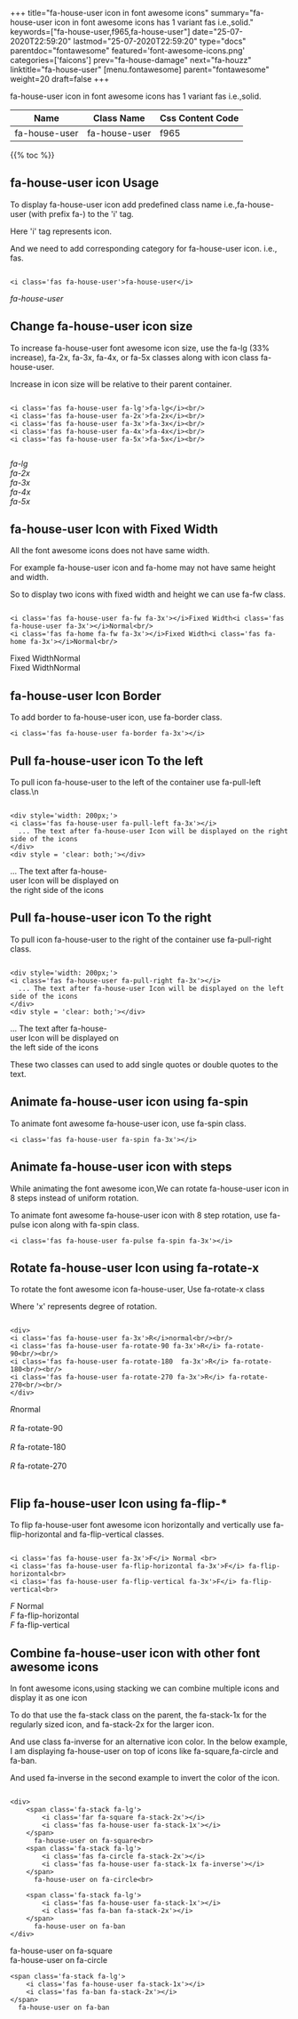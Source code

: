 +++
title="fa-house-user icon in font awesome icons"
summary="fa-house-user icon in font awesome icons has 1 variant fas i.e.,solid."
keywords=["fa-house-user,f965,fa-house-user"]
date="25-07-2020T22:59:20"
lastmod="25-07-2020T22:59:20"
type="docs"
parentdoc="fontawesome"
featured='font-awesome-icons.png'
categories=['faicons']
prev="fa-house-damage"
next="fa-houzz"
linktitle="fa-house-user"
[menu.fontawesome]
parent="fontawesome"
weight=20
draft=false
+++


fa-house-user icon in font awesome icons has 1 variant fas i.e.,solid.

<div class='table-responsive'><table class='table'><thead><tr><th>Name</th><th>Class Name</th><th>Css Content Code</th></tr></thead><tbody><tr><td>fa-house-user</td><td>fa-house-user</td><td>f965</td></tr></tbody></table></div>


{{% toc %}}


## fa-house-user icon Usage

To display fa-house-user icon add predefined class name i.e.,fa-house-user (with prefix fa-) to the 'i' tag.

Here 'i' tag represents icon.

And we need to add corresponding category for fa-house-user icon. i.e., fas.


```

<i class='fas fa-house-user'>fa-house-user</i>
```

<i class='fas fa-house-user'>fa-house-user</i>




## Change fa-house-user icon size
To increase fa-house-user font awesome icon size, use the fa-lg (33% increase), fa-2x, fa-3x, fa-4x, or fa-5x classes along with icon class fa-house-user.

Increase in icon size will be relative to their parent container. 

```

<i class='fas fa-house-user fa-lg'>fa-lg</i><br/>
<i class='fas fa-house-user fa-2x'>fa-2x</i><br/>
<i class='fas fa-house-user fa-3x'>fa-3x</i><br/>
<i class='fas fa-house-user fa-4x'>fa-4x</i><br/>
<i class='fas fa-house-user fa-5x'>fa-5x</i><br/>
            
```

<i class='fas fa-house-user fa-lg'>fa-lg</i><br/>
<i class='fas fa-house-user fa-2x'>fa-2x</i><br/>
<i class='fas fa-house-user fa-3x'>fa-3x</i><br/>
<i class='fas fa-house-user fa-4x'>fa-4x</i><br/>
<i class='fas fa-house-user fa-5x'>fa-5x</i><br/>
            



## fa-house-user Icon with Fixed Width 

All the font awesome icons does not have same width.

For example fa-house-user icon and fa-home may not have same height and width.

So to display two icons with fixed width and height we can use fa-fw class.


```

<i class='fas fa-house-user fa-fw fa-3x'></i>Fixed Width<i class='fas fa-house-user fa-3x'></i>Normal<br/>
<i class='fas fa-home fa-fw fa-3x'></i>Fixed Width<i class='fas fa-home fa-3x'></i>Normal<br/>
```

<i class='fas fa-house-user fa-fw fa-3x'></i>Fixed Width<i class='fas fa-house-user fa-3x'></i>Normal<br/>
<i class='fas fa-home fa-fw fa-3x'></i>Fixed Width<i class='fas fa-home fa-3x'></i>Normal<br/>



## fa-house-user Icon Border 

To add border to fa-house-user icon, use fa-border class.


```
<i class='fas fa-house-user fa-border fa-3x'></i>

```
<i class='fas fa-house-user fa-border fa-3x'></i>





## Pull fa-house-user icon To the left

To pull icon fa-house-user to the left of the container use fa-pull-left class.\n

```

<div style='width: 200px;'>
<i class='fas fa-house-user fa-pull-left fa-3x'></i>
  ... The text after fa-house-user Icon will be displayed on the right side of the icons
</div>
<div style = 'clear: both;'></div>
```

<div style='width: 200px;'>
<i class='fas fa-house-user fa-pull-left fa-3x'></i>
  ... The text after fa-house-user Icon will be displayed on the right side of the icons
</div>
<div style = 'clear: both;'></div>




## Pull fa-house-user icon To the right
To pull icon fa-house-user to the right of the container use fa-pull-right class.

```

<div style='width: 200px;'>
<i class='fas fa-house-user fa-pull-right fa-3x'></i>
  ... The text after fa-house-user Icon will be displayed on the left side of the icons
</div>
<div style = 'clear: both;'></div>
```

<div style='width: 200px;'>
<i class='fas fa-house-user fa-pull-right fa-3x'></i>
  ... The text after fa-house-user Icon will be displayed on the left side of the icons
</div>
<div style = 'clear: both;'></div>

These two classes can used to add single quotes or double quotes to the text.


## Animate fa-house-user icon using fa-spin
To animate font awesome fa-house-user icon, use fa-spin class.

```
<i class='fas fa-house-user fa-spin fa-3x'></i>
```
<i class='fas fa-house-user fa-spin fa-3x'></i>




## Animate fa-house-user icon with steps
While animating the font awesome icon,We can rotate fa-house-user icon in 8 steps instead of uniform rotation.

To animate font awesome fa-house-user icon with 8 step rotation, use fa-pulse icon along with fa-spin class.


```
<i class='fas fa-house-user fa-pulse fa-spin fa-3x'></i>

```
<i class='fas fa-house-user fa-pulse fa-spin fa-3x'></i>





## Rotate fa-house-user Icon using fa-rotate-x
To rotate the font awesome icon fa-house-user, Use fa-rotate-x class

Where 'x' represents degree of rotation.


```

<div>
<i class='fas fa-house-user fa-3x'>R</i>normal<br/><br/>
<i class='fas fa-house-user fa-rotate-90 fa-3x'>R</i> fa-rotate-90<br/><br/> 
<i class='fas fa-house-user fa-rotate-180  fa-3x'>R</i> fa-rotate-180<br/><br/> 
<i class='fas fa-house-user fa-rotate-270 fa-3x'>R</i> fa-rotate-270<br/><br/>
</div>
```

<div>
<i class='fas fa-house-user fa-3x'>R</i>normal<br/><br/>
<i class='fas fa-house-user fa-rotate-90 fa-3x'>R</i> fa-rotate-90<br/><br/> 
<i class='fas fa-house-user fa-rotate-180  fa-3x'>R</i> fa-rotate-180<br/><br/> 
<i class='fas fa-house-user fa-rotate-270 fa-3x'>R</i> fa-rotate-270<br/><br/>
</div>




## Flip fa-house-user Icon using fa-flip-*
To flip fa-house-user font awesome icon horizontally and vertically use fa-flip-horizontal and fa-flip-vertical classes. 

```

<i class='fas fa-house-user fa-3x'>F</i> Normal <br>
<i class='fas fa-house-user fa-flip-horizontal fa-3x'>F</i> fa-flip-horizontal<br>
<i class='fas fa-house-user fa-flip-vertical fa-3x'>F</i> fa-flip-vertical<br>
```

<i class='fas fa-house-user fa-3x'>F</i> Normal <br>
<i class='fas fa-house-user fa-flip-horizontal fa-3x'>F</i> fa-flip-horizontal<br>
<i class='fas fa-house-user fa-flip-vertical fa-3x'>F</i> fa-flip-vertical<br>




## Combine fa-house-user icon with other font awesome icons
In font awesome icons,using stacking we can combine multiple icons and display it as one icon 

To do that use the fa-stack class on the parent, the fa-stack-1x for the regularly sized icon, and fa-stack-2x for the larger icon.

And use class fa-inverse for an alternative icon color. 
In the below example, I am displaying fa-house-user on top of icons like fa-square,fa-circle and fa-ban.

And used fa-inverse in the second example to invert the color of the icon.

```

<div>
    <span class='fa-stack fa-lg'>
        <i class='far fa-square fa-stack-2x'></i>
        <i class='fas fa-house-user fa-stack-1x'></i>
    </span>
      fa-house-user on fa-square<br>
    <span class='fa-stack fa-lg'>
        <i class='fas fa-circle fa-stack-2x'></i>
        <i class='fas fa-house-user fa-stack-1x fa-inverse'></i>
    </span>
      fa-house-user on fa-circle<br>

    <span class='fa-stack fa-lg'>
        <i class='fas fa-house-user fa-stack-1x'></i>
        <i class='fas fa-ban fa-stack-2x'></i>
    </span>
      fa-house-user on fa-ban
</div>
```

<div>
    <span class='fa-stack fa-lg'>
        <i class='far fa-square fa-stack-2x'></i>
        <i class='fas fa-house-user fa-stack-1x'></i>
    </span>
      fa-house-user on fa-square<br>
    <span class='fa-stack fa-lg'>
        <i class='fas fa-circle fa-stack-2x'></i>
        <i class='fas fa-house-user fa-stack-1x fa-inverse'></i>
    </span>
      fa-house-user on fa-circle<br>

    <span class='fa-stack fa-lg'>
        <i class='fas fa-house-user fa-stack-1x'></i>
        <i class='fas fa-ban fa-stack-2x'></i>
    </span>
      fa-house-user on fa-ban
</div>







